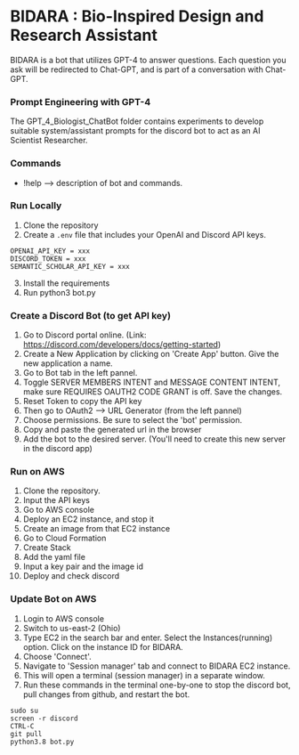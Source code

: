 # BIDARA : Bio-Inspired Design and Research Assistant

BIDARA is a bot that utilizes GPT-4 to answer questions.
Each question you ask will be redirected to Chat-GPT, and is part of a conversation with Chat-GPT.

### Prompt Engineering with GPT-4

The GPT_4_Biologist_ChatBot folder contains experiments to develop suitable system/assistant prompts for the discord bot to act as an AI Scientist Researcher.

### Commands

- !help --> description of bot and commands.

### Run Locally

1. Clone the repository
2. Create a `.env` file that includes your OpenAI and Discord API keys.
```
OPENAI_API_KEY = xxx
DISCORD_TOKEN = xxx
SEMANTIC_SCHOLAR_API_KEY = xxx
``` 
3. Install the requirements
4. Run python3 bot.py

### Create a Discord Bot (to get API key)

1. Go to Discord portal online. (Link: https://discord.com/developers/docs/getting-started)
2. Create a New Application by clicking on 'Create App' button. Give the new application a name.
3. Go to Bot tab in the left pannel.
4. Toggle SERVER MEMBERS INTENT and MESSAGE CONTENT INTENT, make sure REQUIRES OAUTH2 CODE GRANT is off. Save the changes.
5. Reset Token to copy the API key
6. Then go to OAuth2 --> URL Generator (from the left pannel)
7. Choose permissions. Be sure to select the 'bot' permission.
8. Copy and paste the generated url in the browser
10. Add the bot to the desired server. (You'll need to create this new server in the discord app)

### Run on AWS

1. Clone the repository.
2. Input the API keys
3. Go to AWS console
4. Deploy an EC2 instance, and stop it
5. Create an image from that EC2 instance
6. Go to Cloud Formation
7. Create Stack
8. Add the yaml file
9. Input a key pair and the image id
10. Deploy and check discord

### Update Bot on AWS

1. Login to AWS console
2. Switch to us-east-2 (Ohio)
3. Type EC2 in the search bar and enter. Select the Instances(running) option. Click on the instance ID for BIDARA.
4. Choose 'Connect'. 
5. Navigate to 'Session manager' tab and connect to BIDARA EC2 instance.
6. This will open a terminal (session manager) in a separate window.
7. Run these commands in the terminal one-by-one to stop the discord bot, pull changes from github, and restart the bot.
```
sudo su
screen -r discord
CTRL-C
git pull
python3.8 bot.py
```
